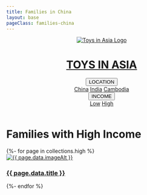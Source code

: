 ```yaml
---
title: Families in China
layout: base
pageClass: families-china
---
```

<header>
 <a href="/" class="logo-link">
    <div class="logo-container">
      <img src="/media/logo.jpg" alt="Toys in Asia Logo" class="logo">
      <h1>TOYS IN ASIA</h1>
    </div>
  <nav>
    <div class="nav-item dropdown">
      <button class="dropbtn">LOCATION</button>
      <div class="dropdown-content">
        <a href="/families/china">China</a>
        <a href="/families/india">India</a>
        <a href="/families/cambodia">Cambodia</a>
      </div>
    </div>
    <div class="nav-item dropdown">
      <button class="dropbtn">INCOME</button>
      <div class="dropdown-content">
        <a href="/families/low">Low</a>
        <a href="/families/high">High</a>
      </div>
    </div>
  </nav>
</header>

<div class="main-content">
  <h1>Families with High Income </h1>
  <div class="grid-container">
    {%- for page in collections.high %}
    <article class="card">
      <a href="{{ page.url }}">
        <img src="/media/{{ page.data.image }}" alt="{{ page.data.imageAlt }}" class="card-image">
        <div class="card-info">
          <h3 class="card-title">{{ page.data.title }}</h3>
        </div>
      </a>
    </article>
    {%- endfor %}
  </div>
</div>

<footer>
  
</footer>